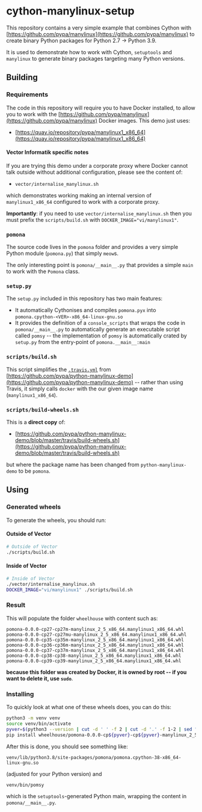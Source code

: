# cython-manylinux-setup

This repository contains a very simple example that combines Cython with [https://github.com/pypa/manylinux](https://github.com/pypa/manylinux) to create binary Python packages for Python 2.7 -> Python 3.9.

It is used to demonstrate how to work with Cython, `setuptools` and `manylinux` to generate binary packages targeting many Python versions.

## Building

### Requirements

The code in this repository will require you to have Docker installed, to allow you to work with the [https://github.com/pypa/manylinux](https://github.com/pypa/manylinux) Docker images. This demo just uses:

* [https://quay.io/repository/pypa/manylinux1_x86_64](https://quay.io/repository/pypa/manylinux1_x86_64)

#### Vector Informatik specific notes

If you are trying this demo under a corporate proxy where Docker cannot talk outside without additional configuration, please see the content of:

* `vector/internalise_manylinux.sh`

which demonstrates working making an internal version of `manylinux1_x86_64` configured to work with a corporate proxy.

**Importantly**: if you need to use `vector/internalise_manylinux.sh` then you must prefix the `scripts/build.sh` with `DOCKER_IMAGE="vi/manylinux1"`.

### `pomona`

The source code lives in the `pomona` folder and provides a very simple Python module (`pomona.py`) that simply `meow`s.

The only interesting point is `pomona/__main__.py` that provides a simple `main` to work with the `Pomona` class.
 
### `setup.py`

The `setup.py` included in this repository has two main features:

* It automatically Cythonises and compiles `pomona.pyx` into `pomona.cpython-<VER>-x86_64-linux-gnu.so`
* It provides the definition of a `console_scripts` that wraps the code in `pomona/__main__.py` to automatically generate an executable script called `pomsy` -- the implementation of `pomsy` is automatically crated by `setup.py` from the entry-point of `pomona.__main__:main`

### `scripts/build.sh`

This script simplifies the [`.travis.yml`](https://github.com/pypa/python-manylinux-demo/blob/master/.travis.yml) from [https://github.com/pypa/python-manylinux-demo](https://github.com/pypa/python-manylinux-demo) -- rather than using Travis, it simply calls `docker` with the our given image name (`manylinux1_x86_64`).

### `scripts/build-wheels.sh` 

This is a **direct copy** of:

* [https://github.com/pypa/python-manylinux-demo/blob/master/travis/build-wheels.sh](https://github.com/pypa/python-manylinux-demo/blob/master/travis/build-wheels.sh)

but where the package name has been changed from `python-manylinux-demo` to be `pomona`.

## Using

### Generated wheels

To generate the wheels, you should run:

#### Outside of Vector

```bash
# Outside of Vector
./scripts/build.sh
```

#### Inside of Vector

```bash
# Inside of Vector
./vector/internalise_manylinux.sh
DOCKER_IMAGE="vi/manylinux1" ./scripts/build.sh
```

### Result

This will populate the folder `wheelhouse` with content such as:

```
pomona-0.0.0-cp27-cp27m-manylinux_2_5_x86_64.manylinux1_x86_64.whl
pomona-0.0.0-cp27-cp27mu-manylinux_2_5_x86_64.manylinux1_x86_64.whl
pomona-0.0.0-cp35-cp35m-manylinux_2_5_x86_64.manylinux1_x86_64.whl
pomona-0.0.0-cp36-cp36m-manylinux_2_5_x86_64.manylinux1_x86_64.whl
pomona-0.0.0-cp37-cp37m-manylinux_2_5_x86_64.manylinux1_x86_64.whl
pomona-0.0.0-cp38-cp38-manylinux_2_5_x86_64.manylinux1_x86_64.whl
pomona-0.0.0-cp39-cp39-manylinux_2_5_x86_64.manylinux1_x86_64.whl
```

**because this folder was created by Docker, it is owned by root -- if you want to delete it, use `sudo`**.

### Installing

To quickly look at what one of these wheels does, you can do this:

```bash
python3 -m venv venv
source venv/bin/activate
pyver=$(python3 --version | cut -d ' ' -f 2 | cut -d '.' -f 1-2 | sed "s/\.//g")
pip install wheelhouse/pomona-0.0.0-cp${pyver}-cp${pyver}-manylinux_2_5_x86_64.manylinux1_x86_64.whl --force-reinstall
```

After this is done, you should see something like:

```
venv/lib/python3.8/site-packages/pomona/pomona.cpython-38-x86_64-linux-gnu.so
```

(adjusted for your Python version) and

```
venv/bin/pomsy
```

which is the `setuptools`-generated Python main, wrapping the content in `pomona/__main__.py`.


